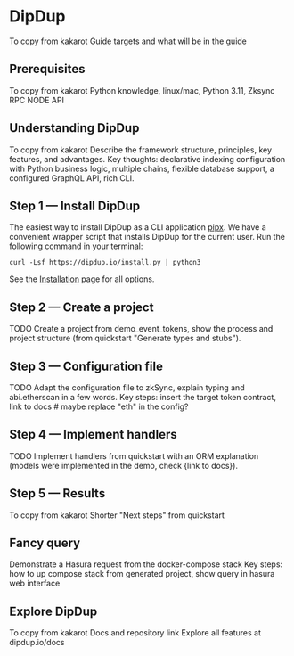 # DipDup

  To copy from kakarot
Guide targets and what will be in the guide

## Prerequisites

  To copy from kakarot
Python knowledge, linux/mac, Python 3.11, Zksync RPC NODE API

## Understanding DipDup

  To copy from kakarot
Describe the framework structure, principles, key features, and advantages.
Key thoughts: declarative indexing configuration with Python business logic, multiple chains, flexible database support, a configured GraphQL API, rich CLI.

## Step 1 — Install DipDup

The easiest way to install DipDup as a CLI application [pipx](https://pipx.pypa.io/stable/). We have a convenient wrapper script that installs DipDup for the current user. Run the following command in your terminal:

```shell [Terminal]
curl -Lsf https://dipdup.io/install.py | python3
```

See the [Installation](https://dipdup.io/docs/installation) page for all options.

## Step 2 — Create a project

  TODO
Create a project from demo_event_tokens, show the process and project structure (from quickstart "Generate types and stubs").

## Step 3 — Configuration file

  TODO
Adapt the configuration file to zkSync, explain typing and abi.etherscan in a few words.
Key steps: insert the target token contract, link to docs  # maybe replace "eth" in the config?

## Step 4 — Implement handlers

  TODO
Implement handlers from quickstart with an ORM explanation (models were implemented in the demo, check {link to docs}).

## Step 5 — Results

  To copy from kakarot
Shorter "Next steps" from quickstart

## Fancy query

Demonstrate a Hasura request from the docker-compose stack
Key steps: how to up compose stack from generated project, show query in hasura web interface

## Explore DipDup

  To copy from kakarot
Docs and repository link
Explore all features at dipdup.io/docs
